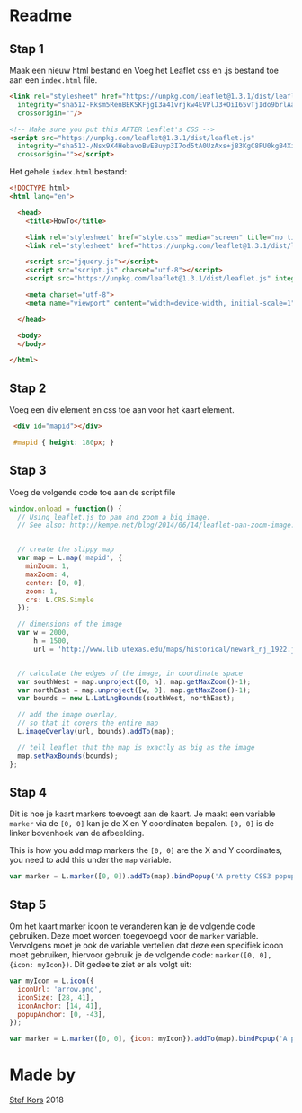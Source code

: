 # Readme
## Stap 1
Maak een nieuw html bestand en Voeg het Leaflet css en .js bestand toe aan een `index.html` file.

```html
<link rel="stylesheet" href="https://unpkg.com/leaflet@1.3.1/dist/leaflet.css"
  integrity="sha512-Rksm5RenBEKSKFjgI3a41vrjkw4EVPlJ3+OiI65vTjIdo9brlAacEuKOiQ5OFh7cOI1bkDwLqdLw3Zg0cRJAAQ=="
  crossorigin=""/>
```

```html
<!-- Make sure you put this AFTER Leaflet's CSS -->
<script src="https://unpkg.com/leaflet@1.3.1/dist/leaflet.js"
  integrity="sha512-/Nsx9X4HebavoBvEBuyp3I7od5tA0UzAxs+j83KgC8PU0kgB4XiK4Lfe4y4cgBtaRJQEIFCW+oC506aPT2L1zw=="
  crossorigin=""></script>
```


Het gehele `index.html` bestand:

```html
<!DOCTYPE html>
<html lang="en">

  <head>
    <title>HowTo</title>

    <link rel="stylesheet" href="style.css" media="screen" title="no title">
    <link rel="stylesheet" href="https://unpkg.com/leaflet@1.3.1/dist/leaflet.css" integrity="sha512-Rksm5RenBEKSKFjgI3a41vrjkw4EVPlJ3+OiI65vTjIdo9brlAacEuKOiQ5OFh7cOI1bkDwLqdLw3Zg0cRJAAQ==" crossorigin="" />

    <script src="jquery.js"></script>
    <script src="script.js" charset="utf-8"></script>
    <script src="https://unpkg.com/leaflet@1.3.1/dist/leaflet.js" integrity="sha512-/Nsx9X4HebavoBvEBuyp3I7od5tA0UzAxs+j83KgC8PU0kgB4XiK4Lfe4y4cgBtaRJQEIFCW+oC506aPT2L1zw==" crossorigin=""></script>

    <meta charset="utf-8">
    <meta name="viewport" content="width=device-width, initial-scale=1">

  </head>

  <body>
  </body>

</html>
```

## Stap 2
Voeg een div element en css toe aan voor het kaart element.

```html
 <div id="mapid"></div>
```

```css
 #mapid { height: 180px; }
```

## Stap 3
Voeg de volgende code toe aan de script file

```javascript
window.onload = function() {
  // Using leaflet.js to pan and zoom a big image.
  // See also: http://kempe.net/blog/2014/06/14/leaflet-pan-zoom-image.html


  // create the slippy map
  var map = L.map('mapid', {
    minZoom: 1,
    maxZoom: 4,
    center: [0, 0],
    zoom: 1,
    crs: L.CRS.Simple
  });

  // dimensions of the image
  var w = 2000,
      h = 1500,
      url = 'http://www.lib.utexas.edu/maps/historical/newark_nj_1922.jpg';


  // calculate the edges of the image, in coordinate space
  var southWest = map.unproject([0, h], map.getMaxZoom()-1);
  var northEast = map.unproject([w, 0], map.getMaxZoom()-1);
  var bounds = new L.LatLngBounds(southWest, northEast);

  // add the image overlay,
  // so that it covers the entire map
  L.imageOverlay(url, bounds).addTo(map);

  // tell leaflet that the map is exactly as big as the image
  map.setMaxBounds(bounds);
};
```

## Stap 4
Dit is hoe je kaart markers toevoegt aan de kaart. Je maakt een variable `marker` via de `[0, 0]` kan je de X en Y coordinaten bepalen. `[0, 0]` is de linker bovenhoek van de afbeelding.

This is how you add map markers the `[0, 0]` are the X and Y coordinates, you need to add this under the `map` variable.

```javascript
var marker = L.marker([0, 0]).addTo(map).bindPopup('A pretty CSS3 popup.<br> Easily customizable.').openPopup();
```

## Stap 5
Om het kaart marker icoon te veranderen kan je de volgende code gebruiken. Deze moet worden toegevoegd voor de `marker` variable. Vervolgens moet je ook de variable vertellen dat deze een specifiek icoon moet gebruiken, hiervoor gebruik je de volgende code: `marker([0, 0], {icon: myIcon})`. Dit gedeelte ziet er als volgt uit:

```javascript
var myIcon = L.icon({
  iconUrl: 'arrow.png',
  iconSize: [28, 41],
  iconAnchor: [14, 41],
  popupAnchor: [0, -43],
});

var marker = L.marker([0, 0], {icon: myIcon}).addTo(map).bindPopup('A pretty CSS3 popup.<br> Easily customizable.').openPopup();
```



# Made by
[Stef Kors](http://www.stefkors.com )
2018
